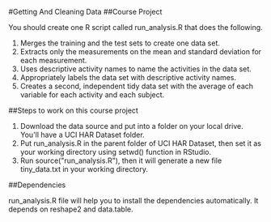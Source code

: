 #Getting And Cleaning Data
##Course Project

You should create one R script called run_analysis.R that does the following.

 1. Merges the training and the test sets to create one data set.
 2. Extracts only the measurements on the mean and standard deviation for each measurement.
 3. Uses descriptive activity names to name the activities in the data set.
 4. Appropriately labels the data set with descriptive activity names.
 5. Creates a second, independent tidy data set with the average of each variable for each activity and each subject.

##Steps to work on this course project

 1. Download the data source and put into a folder on your local drive. You'll have a UCI HAR Dataset folder.
 2. Put run_analysis.R in the parent folder of UCI HAR Dataset, then set it as your working directory using setwd() function in RStudio.
 3. Run source("run_analysis.R"), then it will generate a new file tiny_data.txt in your working directory.

##Dependencies

run_analysis.R file will help you to install the dependencies automatically. It depends on reshape2 and data.table.
